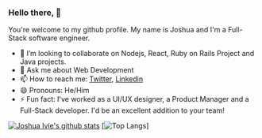 ### Hello there, 👋 

You're welcome to my github profile. My name is Joshua and I'm a Full-Stack software engineer.

- 👯 I’m looking to collaborate on Nodejs, React, Ruby on Rails Project and Java projects.
- 💬 Ask me about Web Development
- 📫 How to reach me: [Twitter](https://twitter.com/joshuaivie_), [Linkedin](https://www.linkedin.com/in/joshuaivie/)
- 😄 Pronouns: He/Him
- ⚡ Fun fact: I've worked as a UI/UX designer, a Product Manager and a Full-Stack developer. I'd be an excellent addition to your team!


[![Joshua Ivie's github stats](https://github-readme-stats.vercel.app/api?username=joshuaivie&show_icons=true&theme=radical)]() [![Top Langs](https://github-readme-stats.vercel.app/api/top-langs/?username=joshuaivie&show_icons=true&theme=radical&layout=compact)]

